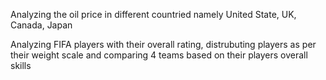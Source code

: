 Analyzing the oil price in different countried namely United State, UK, Canada, Japan

Analyzing FIFA players with their overall rating, distrubuting players as per their weight scale and comparing 4 teams based on their players overall skills

